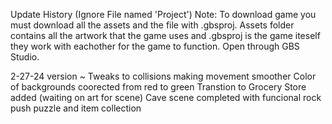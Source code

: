 Update History
(Ignore File named 'Project')
Note: To download game you must download all the assets and the file with .gbsproj. Assets folder contains all the artwork that the game uses and .gbsproj is the game iteself they work with eachother for the game to function. Open through GBS Studio.

2-27-24 version ~ Tweaks to collisions making movement smoother
                  Color of backgrounds coorected from red to green
                  Transtion to Grocery Store added (waiting on art for scene)
                  Cave scene completed with funcional rock push puzzle and item collection
